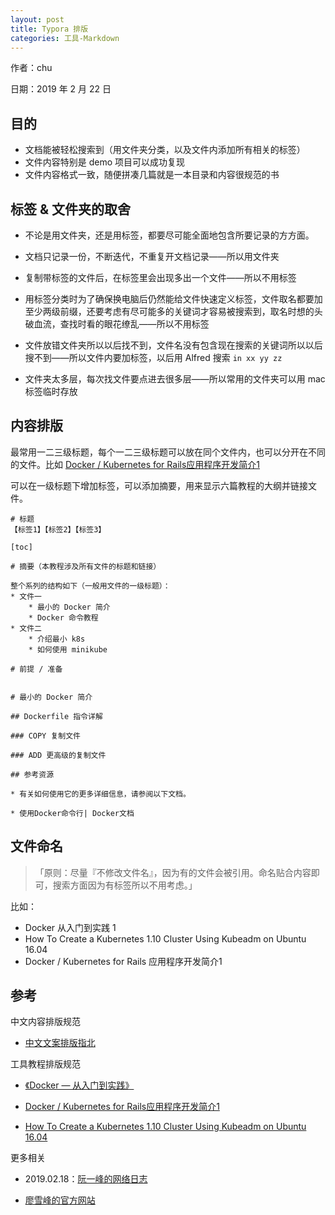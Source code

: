 ```yaml
---
layout: post
title: Typora 排版
categories: 工具-Markdown
---
```

作者：chu

日期：2019 年 2 月 22 日

## 目的

* 文档能被轻松搜索到（用文件夹分类，以及文件内添加所有相关的标签）
* 文件内容特别是 demo 项目可以成功复现
* 文件内容格式一致，随便拼凑几篇就是一本目录和内容很规范的书

## 标签 & 文件夹的取舍

* 不论是用文件夹，还是用标签，都要尽可能全面地包含所要记录的方方面。

* 文档只记录一份，不断迭代，不重复开文档记录——所以用文件夹
* 复制带标签的文件后，在标签里会出现多出一个文件——所以不用标签
* 用标签分类时为了确保换电脑后仍然能给文件快速定义标签，文件取名都要加至少两级前缀，还要考虑有尽可能多的关键词才容易被搜索到，取名时想的头破血流，查找时看的眼花缭乱——所以不用标签
* 文件放错文件夹所以以后找不到，文件名没有包含现在搜索的关键词所以以后搜不到——所以文件内要加标签，以后用 Alfred 搜索 `in xx yy zz`
* 文件夹太多层，每次找文件要点进去很多层——所以常用的文件夹可以用 mac 标签临时存放

## 内容排版

最常用一二三级标题，每个一二三级标题可以放在同个文件内，也可以分开在不同的文件。比如 [Docker / Kubernetes for Rails应用程序开发简介1](https://chopschips.net/blog/2018/05/30/docker-with-rails/) 

可以在一级标题下增加标签，可以添加摘要，用来显示六篇教程的大纲并链接文件。

```
# 标题
【标签1】【标签2】【标签3】

[toc]

# 摘要（本教程涉及所有文件的标题和链接）

整个系列的结构如下（一般用文件的一级标题）：
* 文件一 
	* 最小的 Docker 简介
	* Docker 命令教程
* 文件二
	* 介绍最小 k8s
	* 如何使用 minikube
	
# 前提 / 准备


# 最小的 Docker 简介

## Dockerfile 指令详解

### COPY 复制文件

### ADD 更高级的复制文件

## 参考资源

* 有关如何使用它的更多详细信息，请参阅以下文档。

* 使用Docker命令行| Docker文档
```

## 文件命名

> 「原则：尽量『不修改文件名』，因为有的文件会被引用。命名贴合内容即可，搜索方面因为有标签所以不用考虑。」

比如：

* Docker 从入门到实践 1
* How To Create a Kubernetes 1.10 Cluster Using Kubeadm on Ubuntu 16.04
* Docker / Kubernetes for Rails 应用程序开发简介1 

## 参考

中文内容排版规范

* [中文文案排版指北](https://github.com/jiujiubad/chinese-copywriting-guidelines)

工具教程排版规范

* [《Docker — 从入门到实践》](https://yeasy.gitbooks.io/docker_practice/)

* [Docker / Kubernetes for Rails应用程序开发简介1](https://chopschips.net/blog/2018/05/30/docker-with-rails/)

* [How To Create a Kubernetes 1.10 Cluster Using Kubeadm on Ubuntu 16.04](https://www.digitalocean.com/community/tutorials/how-to-create-a-kubernetes-1-10-cluster-using-kubeadm-on-ubuntu-16-04) 

更多相关

* 2019.02.18：[阮一峰的网络日志](http://www.ruanyifeng.com/blog/2019/02/orm-tutorial.html)

* [廖雪峰的官方网站](https://www.liaoxuefeng.com/)